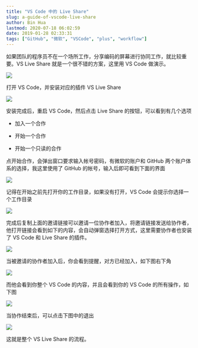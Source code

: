 ```yaml
---
title: "VS Code 中的 Live Share"
slug: a-guide-of-vscode-live-share
author: Bin Hua
lastmod: 2020-07-18 06:02:59
date: 2019-01-28 02:33:31
tags: ["GitHub", "微软", "VSCode", "plus", "workflow"]
---
```


如果团队的程序员不在一个场所工作，分享编码的屏幕进行协同工作，就比较重要。VS Live Share 就是一个很不错的方案，这里用 VS Code 做演示。

![](/imgs/vscodeliveshare_01.png)

打开 VS Code，并安装对应的插件 VS Live Share

![](/imgs/vscodeliveshare_02.png)

安装完成后，重启 VS Code，然后点击 Live Share 的按钮，可以看到有几个选项

- 加入一个合作 

- 开始一个合作

- 开始一个只读的合作

点开始合作，会弹出窗口要求输入帐号密码，有微软的账户和 GitHub 两个账户体系的选择，我这里使用了 GitHub 的帐号，输入后即可看到下面的界面

![](/imgs/vscodeliveshare_03.png)

记得在开始之前先打开你的工作目录，如果没有打开，VS Code 会提示你选择一个工作目录

![](/imgs/vscodeliveshare_04.png)

完成后复制上面的邀请链接可以邀请一位协作者加入，将邀请链接发送给协作者，他打开链接会看到如下的内容，会自动弹窗选择打开方式，这里需要协作者也安装了 VS Code 和 Live Share 的插件。

![](/imgs/vscodeliveshare_05.png)

当被邀请的协作者加入后，你会看到提醒，对方已经加入，如下图右下角

![](/imgs/vscodeliveshare_06.png)

而他会看到你整个 VS Code 的内容，并且会看到你的 VS Code 的所有操作，如下图

![](/imgs/vscodeliveshare_07.png)

当协作结束后，可以点击下图中的退出

![](/imgs/vscodeliveshare_08.png)

这就是整个 VS Live Share 的流程。